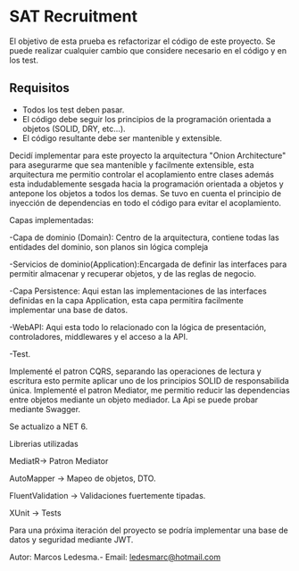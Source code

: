 # SAT Recruitment

El objetivo de esta prueba es refactorizar el código de este proyecto.
Se puede realizar cualquier cambio que considere necesario en el código y en los test.


## Requisitos 

- Todos los test deben pasar.
- El código debe seguir los principios de la programación orientada a objetos (SOLID, DRY, etc...).
- El código resultante debe ser mantenible y extensible.





Decidí implementar para este proyecto la arquitectura "Onion Architecture" para asegurarme que sea mantenible y facilmente 
extensible, esta arquitectura me permitio controlar el acoplamiento entre clases además esta indudablemente sesgada 
hacia la programación orientada a objetos y antepone los objetos a todos los demas.
Se tuvo en cuenta el principio de inyección de dependencias en todo el código para evitar el acoplamiento.

Capas implementadas:

-Capa de dominio (Domain): Centro de la arquitectura, contiene todas las entidades del dominio, son planos sin lógica 
compleja

-Servicios de dominio(Application):Encargada de definir las interfaces para permitir almacenar y recuperar objetos, 
y de las reglas de negocio.

-Capa Persistence: Aqui estan las implementaciones de las interfaces definidas en la capa Application, esta capa permitira 
facilmente implementar una base de datos.

-WebAPI: Aqui esta todo lo relacionado con la lógica de presentación, controladores, middlewares y el acceso a la API.

-Test.


 Implementé el patron CQRS, separando las operaciones de lectura y escritura esto permite aplicar uno de los principios SOLID
 de responsabilida única.
 Implementé el patron Mediator, me permitio reducir las dependencias entre objetos mediante un objeto mediador.
 La Api se puede probar mediante Swagger.

Se actualizo a NET 6.

Librerias utilizadas

MediatR-> Patron Mediator

AutoMapper -> Mapeo de objetos, DTO.

FluentValidation -> Validaciones fuertemente tipadas.

XUnit -> Tests

Para una próxima iteración del proyecto se podría implementar una base de datos y seguridad mediante JWT.

Autor: Marcos Ledesma.-
Email: ledesmarc@hotmail.com
